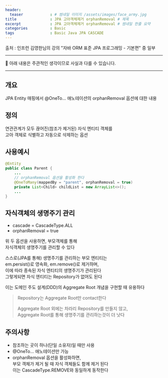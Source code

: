 ```yaml
---
header:
  teaser            : # 썸네일 이미지 /assets/images/face_army.jpg
title               : JPA 고아객체제거 orphanRemoval # 제목
excerpt             : JPA 고아객체제거 orphanRemoval # 썸네일 한줄 요약
categories          : Basic
tags                : Basic Java JPA CASCADE
---
```


출처 : 인프런 김영한님의 강의 "자바 ORM 표준 JPA 프로그래밍 - 기본편" 중 일부

---

🚫 아래 내용은 주관적인 생각이므로 사실과 다를 수 있습니다.

---

## 개요

JPA Entity 매핑에서 @OneTo... 애노테이션의 orphanRemoval 옵션에 대한 내용  

## 정의

연관관계가 모두 끊어진(참조가 제거된) 자식 엔티티 객체를  
고아 객체로 식별하고 자동으로 삭제하는 옵션  

## 사용예시

```java
@Entity
public class Parent {
    ...
    // orphanRemoval 옵션을 활성화 한다
    @OneToMany(mappedBy = "parent", orphanRemoval = true)
    private List<Child> childList = new ArrayList<>();
    ...
}
```

## 자식객체의 생명주기 관리

- cascade = CascadeType.ALL  
- orphanRemoval = true  

위 두 옵션을 사용하면, 부모객체를 통해  
자식객체의 생명주기를 관리할 수 있다  

스스로(JPA를 통해) 생명주기를 관리하는 부모 엔티티는  
em.persist()로 영속화, em.remove()로 제거하며,  
이에 따라 종속된 자식 엔티티의 생명주기가 관리된다  
그렇게되면 자식 엔티티는 Repository가 없어도 된다

이는 도메인 주도 설계(DDD)의 Aggregate Root 개념을 구현할 때 유용하다  

> Repository는 Aggregate Root만 contact한다  
>  
> Aggregate Root 외에는 차라리 Repository를 만들지 않고,  
> Aggregate Root를 통해 생명주기를 관리하는것이 더 낫다  

## 주의사항

- 참조하는 곳이 하나(단일 소유자)일 때만 사용  
- @OneTo... 애노테이션만 가능  
- orphanRemoval 옵션을 활성화하면,  
    부모 객체가 제거 될 때 자식 객체들도 함께 제거 된다  
    이는 CascadeType.REMOVE와 동일하게 동작한다  
